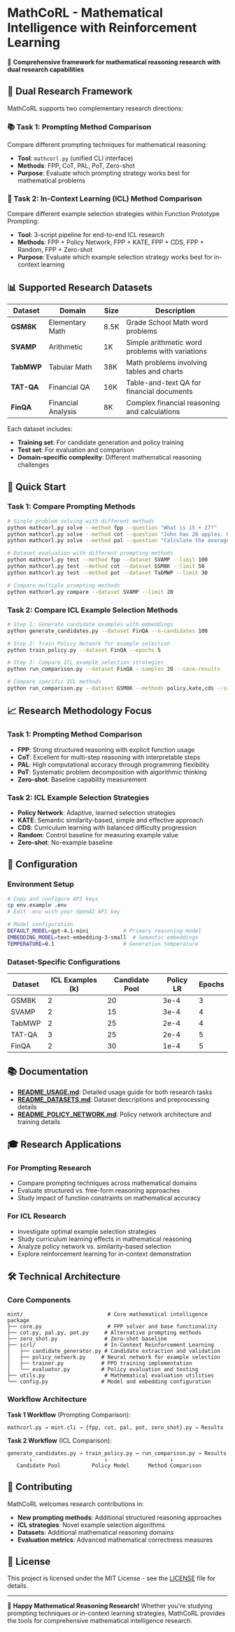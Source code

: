 # MathCoRL - Mathematical Intelligence with Reinforcement Learning

🚀 **Comprehensive framework for mathematical reasoning research with dual research capabilities**

## 🎯 **Dual Research Framework**

MathCoRL supports two complementary research directions:

### **📚 Task 1: Prompting Method Comparison**
Compare different prompting techniques for mathematical reasoning:
- **Tool**: `mathcorl.py` (unified CLI interface)
- **Methods**: FPP, CoT, PAL, PoT, Zero-shot
- **Purpose**: Evaluate which prompting strategy works best for mathematical problems

### **🧠 Task 2: In-Context Learning (ICL) Method Comparison**  
Compare different example selection strategies within Function Prototype Prompting:
- **Tool**: 3-script pipeline for end-to-end ICL research
- **Methods**: FPP + Policy Network, FPP + KATE, FPP + CDS, FPP + Random, FPP + Zero-shot
- **Purpose**: Evaluate which example selection strategy works best for in-context learning

## 📊 **Supported Research Datasets**

| Dataset | Domain | Size | Description |
|---------|--------|------|-------------|
| **GSM8K** | Elementary Math | 8.5K | Grade School Math word problems |
| **SVAMP** | Arithmetic | 1K | Simple arithmetic word problems with variations |
| **TabMWP** | Tabular Math | 38K | Math problems involving tables and charts |
| **TAT-QA** | Financial QA | 16K | Table-and-text QA for financial documents |
| **FinQA** | Financial Analysis | 8K | Complex financial reasoning and calculations |

Each dataset includes:
- **Training set**: For candidate generation and policy training
- **Test set**: For evaluation and comparison
- **Domain-specific complexity**: Different mathematical reasoning challenges

## 🚀 **Quick Start**

### **Task 1: Compare Prompting Methods**
```bash
# Single problem solving with different methods
python mathcorl.py solve --method fpp --question "What is 15 + 27?"
python mathcorl.py solve --method cot --question "John has 20 apples. He gives 8 to his friend. How many are left?"
python mathcorl.py solve --method pal --question "Calculate the average of 10, 20, 30"

# Dataset evaluation with different prompting methods  
python mathcorl.py test --method fpp --dataset SVAMP --limit 100
python mathcorl.py test --method cot --dataset GSM8K --limit 50
python mathcorl.py test --method pot --dataset TabMWP --limit 30

# Compare multiple prompting methods
python mathcorl.py compare --dataset SVAMP --limit 20
```

### **Task 2: Compare ICL Example Selection Methods**
```bash
# Step 1: Generate candidate examples with embeddings
python generate_candidates.py --dataset FinQA --n-candidates 100

# Step 2: Train Policy Network for example selection
python train_policy.py --dataset FinQA --epochs 5

# Step 3: Compare ICL example selection strategies
python run_comparison.py --dataset FinQA --samples 20 --save-results

# Compare specific ICL methods
python run_comparison.py --dataset GSM8K --methods policy,kate,cds --samples 50
```

## 📈 **Research Methodology Focus**

### **Task 1: Prompting Method Comparison**
- **FPP**: Strong structured reasoning with explicit function usage
- **CoT**: Excellent for multi-step reasoning with interpretable steps  
- **PAL**: High computational accuracy through programming flexibility
- **PoT**: Systematic problem decomposition with algorithmic thinking
- **Zero-shot**: Baseline capability measurement

### **Task 2: ICL Example Selection Strategies**
- **Policy Network**: Adaptive, learned selection strategies
- **KATE**: Semantic similarity-based, simple and effective approach
- **CDS**: Curriculum learning with balanced difficulty progression  
- **Random**: Control baseline for measuring example value
- **Zero-shot**: No-example baseline

## 🔧 **Configuration**

### **Environment Setup**
```bash
# Copy and configure API keys
cp env.example .env
# Edit .env with your OpenAI API key

# Model configuration
DEFAULT_MODEL=gpt-4.1-mini           # Primary reasoning model
EMBEDDING_MODEL=text-embedding-3-small  # Semantic embeddings  
TEMPERATURE=0.1                      # Generation temperature
```

### **Dataset-Specific Configurations**
| Dataset | ICL Examples (k) | Candidate Pool | Policy LR | Epochs |
|---------|------------------|----------------|-----------|--------|
| GSM8K   | 2               | 20             | 3e-4      | 3      |
| SVAMP   | 2               | 15             | 3e-4      | 4      |
| TabMWP  | 2               | 25             | 2e-4      | 4      |
| TAT-QA  | 3               | 25             | 2e-4      | 5      |
| FinQA   | 2               | 30             | 1e-4      | 5      |

## 📚 **Documentation**

- **[README_USAGE.md](README_USAGE.md)**: Detailed usage guide for both research tasks
- **[README_DATASETS.md](README_DATASETS.md)**: Dataset descriptions and preprocessing details
- **[README_POLICY_NETWORK.md](README_POLICY_NETWORK.md)**: Policy network architecture and training details

## 🎓 **Research Applications**

### **For Prompting Research**
- Compare prompting techniques across mathematical domains
- Evaluate structured vs. free-form reasoning approaches
- Study impact of function constraints on mathematical accuracy

### **For ICL Research**  
- Investigate optimal example selection strategies
- Study curriculum learning effects in mathematical reasoning
- Analyze policy network vs. similarity-based selection
- Explore reinforcement learning for in-context demonstration

## 🛠️ **Technical Architecture**

### **Core Components**

```
mint/                           # Core mathematical intelligence package
├── core.py                     # FPP solver and base functionality
├── cot.py, pal.py, pot.py     # Alternative prompting methods
├── zero_shot.py               # Zero-shot baseline
├── icrl/                      # In-Context Reinforcement Learning
│   ├── candidate_generator.py # Candidate extraction and validation
│   ├── policy_network.py     # Neural network for example selection
│   ├── trainer.py            # PPO training implementation
│   └── evaluator.py          # Policy evaluation and testing
├── utils.py                   # Mathematical evaluation utilities
└── config.py                 # Model and embedding configuration
```

### **Workflow Architecture**

**Task 1 Workflow** (Prompting Comparison):
```
mathcorl.py → mint.cli → {fpp, cot, pal, pot, zero_shot}.py → Results
```

**Task 2 Workflow** (ICL Comparison):
```
generate_candidates.py → train_policy.py → run_comparison.py → Results
       ↓                       ↓                    ↓
   Candidate Pool          Policy Model      Method Comparison
```

## 🤝 **Contributing**

MathCoRL welcomes research contributions in:
- **New prompting methods**: Additional structured reasoning approaches
- **ICL strategies**: Novel example selection algorithms  
- **Datasets**: Additional mathematical reasoning domains
- **Evaluation metrics**: Advanced mathematical correctness measures

## 📜 **License**

This project is licensed under the MIT License - see the [LICENSE](LICENSE) file for details.

---

🚀 **Happy Mathematical Reasoning Research!** Whether you're studying prompting techniques or in-context learning strategies, MathCoRL provides the tools for comprehensive mathematical intelligence research.